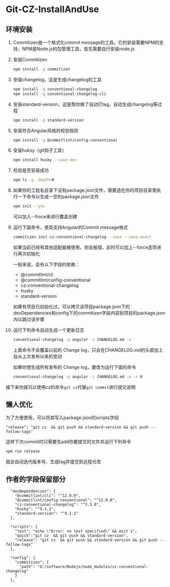 # Git-CZ-InstallAndUse

## 环境安装

1. Commitizen是一个格式化commit message的工具。它的安装需要NPM的支持，NPM是Node.js的包管理工具，首先需要自行安装node.js

2. 安装Commitizen

   ```bash
   npm install -g commitizen
   ```

3. 安装changelog，这是生成changelog的工具

   ```bash
   npm install -g conventional-changelog
   npm install -g conventional-changelog-cli
   ```

4. 安装standard-version，这是帮你做了自动打tag，自动生成changelog等过程

   ```bash
   npm install -g standard-version
   ```

5. 安装符合Angular风格的校验规则

   ```bash
   npm install -g @commitlint/config-conventional
   ```

6. 安装huksy（git钩子工具）

   ```bash
   npm install husky --save-dev
   ```

7. 检验是否安装成功

   ```bash
   npm ls -g -depth=0
   ```

8. 如果你的工程名目录下没有package.json文件，需要造在你的项目目录里执行一下命令以生成一空的package.json文件

   ```bash
   npm init --yes
   ```

   可以加入--froce来进行覆盖创建

9. 运行下面命令，使其支持Angular的Commit message格式

   ```bash
   commitizen init cz-conventional-changelog --save --save-exact
   ```

   如果当前已经有其他适配器被使用，则会报错，此时可以加上--force选项进行再次初始化

   一般来说，会有以下字段的依赖：

   - @commitlint/cli
   - @commitlint/config-conventional
   - cz-conventional-changelog
   - husky
   - standard-version

   如果有项目已初始化过，可以拷贝该项目package.json下的devDependencies和config下的commitizen字段内容到项目的package.json内以跳过该步骤

10. 运行下列命令自动生成一个更新日志

    ```bash
    conventional-changelog -p angular -i CHANGELOG.md -s
    ```

    上面命令不会覆盖以前的 Change log，只会在CHANGELOG.md的头部加上自从上次发布以来的变动

    如果你想生成所有发布的 Change log，要改为运行下面的命令

    ```bash
    conventional-changelog -p angular -i CHANGELOG.md -w -r 0
    ```

接下来你就可以使用cz的命令`git cz`代替`git commit`进行提交说明



## 懒人优化

为了方便使用，可以将其写入package.json的scripts字段

```
"release": "git cz  && git push && standard-version && git push --follow-tags"
```

这样下次commit时只需要先add你要提交的文件并运行下列命令

```bash
npm run release
```

就会自动迭代版本号、生成tag并提交到远程仓库



## 作者的字段保留部分

```
  "devDependencies": {
    "@commitlint/cli": "^12.0.0",
    "@commitlint/config-conventional": "^12.0.0",
    "cz-conventional-changelog": "^3.3.0",
    "husky": "^5.1.1",
    "standard-version": "^9.1.1"
  },
  
  "scripts": {
    "test": "echo \"Error: no test specified\" && exit 1",
    "quick":"git cz  && git push && standard-version",
    "release": "git cz  && git push && standard-version && git push --follow-tags"
  },
  
  "config": {
    "commitizen": {
      "path": "D:/software/Nodejs/node_modules/cz-conventional-changelog"
    }
  },
  
```

